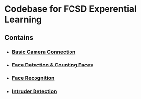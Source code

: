# Codebase for FCSD Experential Learning

## Contains

- ### [Basic Camera Connection](1_Trying_IP_Camera_Connection/connection.py)

- ### [Face Detection & Counting Faces](2_Face_Detection/face_det.py)

- ### [Face Recognition](3_Face_Recognition/face_reg.py)

- ### [Intruder Detection](4_Intruder_Detection/intruder_det.py)
